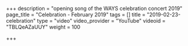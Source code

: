 +++
description = "opening song of the WAYS celebration concert 2019"
page_title = "Celebration - February 2019"
tags = []
title = "2019-02-23-celebration"
type = "video"
video_provider = "YouTube"
videoid = "TBLQeAZaUUY"
weight = 100

+++
